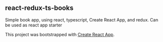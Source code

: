 ## react-redux-ts-books

Simple book app, using react, typescript, Create React App, and redux. Can be used as react app starter

This project was bootstrapped with [Create React App](https://github.com/facebookincubator/create-react-app).